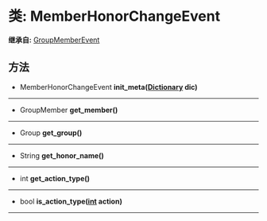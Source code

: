# 类: MemberHonorChangeEvent  
  
**继承自:** [GroupMemberEvent](GroupMemberEvent.md)  
  
## 方法 
  
- MemberHonorChangeEvent **init_meta([Dictionary](https://docs.godotengine.org/en/latest/classes/class_dictionary.html) dic)**  
  
---  
  
- GroupMember **get_member()**  
  
---  
  
- Group **get_group()**  
  
---  
  
- String **get_honor_name()**  
  
---  
  
- int **get_action_type()**  
  
---  
  
- bool **is_action_type([int](https://docs.godotengine.org/en/latest/classes/class_int.html) action)**  
  
---  
  

